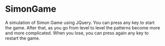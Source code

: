 # SimonGame
A simulation of Simon Game using JQuery. You can press any key to start the game. After that, as you go from level to level the patterns become more and more complicated. When you lose, you can press again any key to restart the game.
